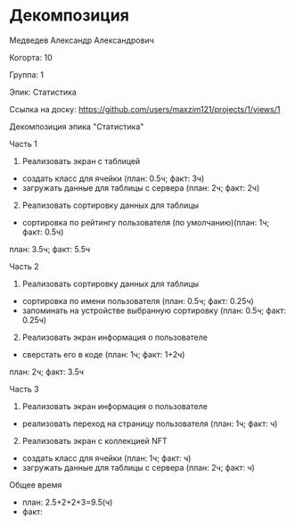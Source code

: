 # Декомпозиция

Медведев Александр Александрович

Когорта: 10

Группа: 1

Эпик: Статистика

Ссылка на доску: https://github.com/users/maxzim121/projects/1/views/1

Декомпозиция эпика "Статистика"

Часть 1
1) Реализовать экран с таблицей
- создать класс для ячейки (план: 0.5ч; факт: 3ч)
- загружать данные для таблицы с сервера (план: 2ч; факт: 2ч)

2) Реализовать сортировку данных для таблицы
- сортировка по рейтингу пользователя (по умолчанию)(план: 1ч; факт: 0.5ч)

план: 3.5ч; факт: 5.5ч

Часть 2

1) Реализовать сортировку данных для таблицы
- сортировка по имени пользователя (план: 0.5ч; факт: 0.25ч)
- запоминать на устройстве выбранную сортировку (план: 0.5ч; факт: 0.25ч)

2) Реализовать экран информация о пользователе
- сверстать его в коде (план: 1ч; факт: 1+2ч)

план: 2ч; факт: 3.5ч

Часть 3
1) Реализовать экран информация о пользователе
- реализовать переход на страницу пользователя (план: 1ч; факт: ч)

2) Реализовать экран с коллекцией NFT
- создать класс для ячейки (план: 1ч; факт: ч)
- загружать данные для таблицы с сервера (план: 2ч; факт: ч)

Общее время 
- план: 2.5+2+2+3=9.5(ч)
- факт: 

